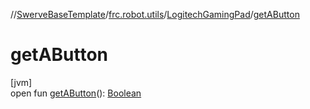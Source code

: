 //[SwerveBaseTemplate](../../../index.md)/[frc.robot.utils](../index.md)/[LogitechGamingPad](index.md)/[getAButton](get-a-button.md)

# getAButton

[jvm]\
open fun [getAButton](get-a-button.md)(): [Boolean](https://kotlinlang.org/api/latest/jvm/stdlib/kotlin/-boolean/index.html)
